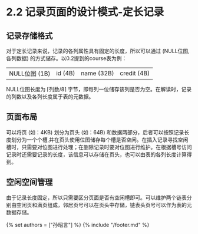 # 2.2 记录页面的设计模式-定长记录
## 记录存储格式
对于定长记录来说，记录的各列属性具有固定的长度，所以可以通过 (NULL位图, 各列数据) 的方式储存。以0.2提到的course表为例：

<table>
  <tr>
    <td align='center'>NULL位图 (1B)</td>
    <td align='center'>id (4B)</td>
    <td align='center'>name (32B)</td>
    <td align='center'>credit (4B)</td>
  </tr>
</table>

NULL位图长度为 ⌈列数/8⌉ 字节，即每列一位储存该列是否为空。在解读时，记录的列数以及各列长度属于表的元数据。

## 页面布局
可以将页 (如：4KB) 划分为页头 (如：64B) 和数据两部分，后者可以按照记录长度划分为一个个槽,并在页头使用位图储存每个槽是否空闲。在插入记录寻找空闲槽时，只需要对位图进行处理；在删除记录时要对位图进行维护。在根据槽号访问记录时还需要记录的长度，该信息可以存储在页头，也可以由表的各列长度计算得到。

## 空闲空间管理
由于记录长度固定，所以只需要区分页面是否有空闲槽即可。可以维护两个链表分别由空闲页和满页组成，邻居页号可以在页头中存储，链表头页号可以作为表的元数据存储。

{% set authors = ["孙昭言"] %}
{% include "/footer.md" %}
